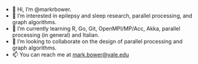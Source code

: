 - 👋 Hi, I’m @markrbower.
- 👀 I’m interested in epilepsy and sleep research, parallel processing, and graph algorithms.
- 🌱 I’m currently learning R, Go, Git, OpenMPI/MP/Acc, Akka, parallel processing (in general) and Italian.
- 💞️ I’m looking to collaborate on the design of parallel processing and graph algorithms.
- 📫 You can reach me at mark.bower@yale.edu

<!---
markrbower/markrbower is a ✨ special ✨ repository because its `README.md` (this file) appears on your GitHub profile.
You can click the Preview link to take a look at your changes.
--->

